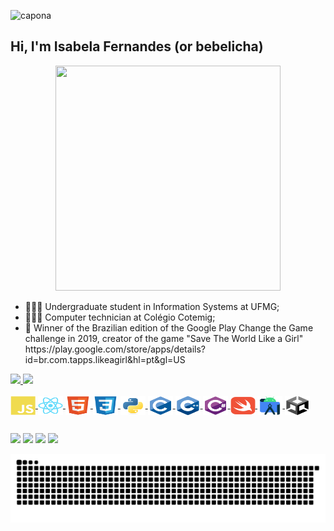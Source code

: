 ![capona](https://github.com/bebelicha/bebelicha/assets/61983593/ea912750-5e61-474e-8923-889df6f93c7c)
## Hi, I'm Isabela Fernandes (or bebelicha)
<p align="center">
  <img width="360" height="360" src="https://img.itch.zone/aW1nLzE1ODEzMjU5LmdpZg==/original/5V7LYF.gif">
</p>
<ul>
 <li>👩🏻‍💻 Undergraduate student in Information Systems at UFMG;</li>
 <li>👩🏻‍🎓 Computer technician at Colégio Cotemig;</li>
 <li>👾 Winner of the Brazilian edition of the Google Play Change the Game challenge in 2019, creator of the game "Save The World Like a Girl" https://play.google.com/store/apps/details?id=br.com.tapps.likeagirl&hl=pt&gl=US</li>
</ul>


 <div>
  <a href="https://github.com/bebelicha">
  <img height="240em" src="https://github-readme-stats.vercel.app/api?username=bebelicha&show_icons=true&text_color=71123c&bg_color=fae2c0&title_color=f50a59&icon_color=fc5f96&border_color=fae2c0&include_all_commits=true&count_private=true"/>
  <img height="240em" src="https://github-readme-stats.vercel.app/api/top-langs/?username=bebelicha&text_color=71123c&bg_color=fae2c0&title_color=f50a59&icon_color=fc5f960&border_color=fae2c0&layout=compact&langs_count=8&theme=dracula"/>
  
</div>

<div style="display: inline_block"><br>
  <img align="center" alt="Bebelicha-Js" height="30" width="40" src="https://raw.githubusercontent.com/devicons/devicon/master/icons/javascript/javascript-plain.svg">
  <img align="center" alt="Bebelicha-React" height="30" width="40" src="https://raw.githubusercontent.com/devicons/devicon/master/icons/react/react-original.svg">
  <img align="center" alt="Bebelicha-HTML" height="30" width="40" src="https://raw.githubusercontent.com/devicons/devicon/master/icons/html5/html5-original.svg">
  <img align="center" alt="Bebelicha-CSS" height="30" width="40" src="https://raw.githubusercontent.com/devicons/devicon/master/icons/css3/css3-original.svg">
  <img align="center" alt="Bebelicha-Python" height="30" width="40" src="https://raw.githubusercontent.com/devicons/devicon/master/icons/python/python-original.svg">
 <img align="center" alt="Bebelicha-C" height="30" width="40" src="https://raw.githubusercontent.com/devicons/devicon/master/icons/c/c-original.svg">
 <img align="center" alt="Bebelicha-C++" height="30" width="40" src="https://raw.githubusercontent.com/devicons/devicon/master/icons/cplusplus/cplusplus-original.svg">
  <img align="center" alt="Bebelicha-Csharp" height="30" width="40" src="https://raw.githubusercontent.com/devicons/devicon/master/icons/csharp/csharp-original.svg">
   <img align="center" alt="Bebelicha-Swift" height="30" width="40" src="https://github.com/devicons/devicon/blob/master/icons/swift/swift-original.svg">
 <img align="center" alt="Bebelicha-AndroidStudio" height="30" width="40" src="https://github.com/devicons/devicon/blob/master/icons/androidstudio/androidstudio-original.svg">
 <img align="center" alt="Bebelicha-Unity" height="30" width="40" src="https://github.com/devicons/devicon/blob/master/icons/unity/unity-original.svg">
</div>
 
 ##
 
<div> 
  <a href="https://instagram.com/bebelicha" target="_blank"><img src="https://img.shields.io/badge/-Instagram-%23E4405F?style=for-the-badge&logo=instagram&logoColor=white" target="_blank"></a>
  <a href = "mailto:isabelafgm@gmail.com"><img src="https://img.shields.io/badge/-Gmail-%23333?style=for-the-badge&logo=gmail&logoColor=white" target="_blank"></a>
  <a href="https://bebelicha.itch.io/" target="_blank"><img src="https://img.shields.io/badge/Itch-%23FF0B34.svg?style=for-the-badge&logo=Itch.io&logoColor=white)" target="_blank"></a> 
  <a href="https://steamcommunity.com/profiles/76561198239511940" target="_blank"><img src="https://img.shields.io/badge/steam-%23000000.svg?style=for-the-badge&logo=steam&logoColor=white" target="_blank"></a> 
 
 
  ![Snake animation](https://github.com/bebelicha/bebelicha/blob/output/github-contribution-grid-snake.svg)
 
</div>
